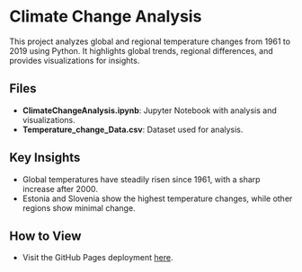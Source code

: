 # Climate Change Analysis

This project analyzes global and regional temperature changes from 1961 to 2019 using Python. It highlights global trends, regional differences, and provides visualizations for insights.

## Files
- **ClimateChangeAnalysis.ipynb**: Jupyter Notebook with analysis and visualizations.
- **Temperature_change_Data.csv**: Dataset used for analysis.

## Key Insights
- Global temperatures have steadily risen since 1961, with a sharp increase after 2000.
- Estonia and Slovenia show the highest temperature changes, while other regions show minimal change.

## How to View
- Visit the GitHub Pages deployment [here](https://jm18284.github.io/ClimateChangeAnalysis/pyLibs4DSAndNobelLaureatesDataset.html).
